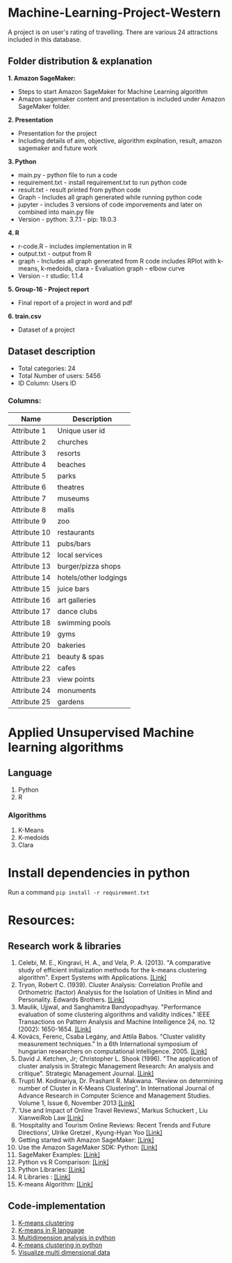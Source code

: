 # Machine-Learning-Project-Western

A project is on user's rating of travelling. There are various 24 attractions included in this database.

## Folder distribution & explanation

**1. Amazon SageMaker:**

- Steps to start Amazon SageMaker for Machine Learning algorithm
- Amazon sagemaker content and presentation is included under Amazon SageMaker folder.

**2. Presentation**

- Presentation for the project
- Including details of aim, objective, algorithm explnation, result, amazon sagemaker and future work

**3. Python**

- main.py - python file to run a code
- requirement.txt - install requirement.txt to run python code
- result.txt - result printed from python code
- Graph - Includes all graph generated while running python code
- jupyter - includes 3 versions of code imporvements and later on combined into main.py file
- Version - python: 3.7.1 - pip: 19.0.3

**4. R**

- r-code.R - includes implementation in R
- output.txt - output from R
- graph - Includes all graph generated from R code includes RPlot with k-means, k-medoids, clara - Evaluation graph - elbow curve
- Version - r studio: 1.1.4

**5. Group-16 - Project report**

- Final report of a project in word and pdf

**6. train.csv**

- Dataset of a project

## Dataset description

- Total categories: 24
- Total Number of users: 5456
- ID Column: Users ID

### Columns:

| Name | Description |
| --- | --- |
| Attribute 1 | Unique user id |
| Attribute 2 | churches |
| Attribute 3 | resorts |
| Attribute 4 | beaches |
| Attribute 5 | parks |
| Attribute 6 | theatres |
| Attribute 7 | museums |
| Attribute 8 | malls |
| Attribute 9 | zoo |
| Attribute 10 | restaurants |
| Attribute 11 | pubs/bars |
| Attribute 12 | local services |
| Attribute 13 | burger/pizza shops |
| Attribute 14 | hotels/other lodgings |
| Attribute 15 | juice bars |
| Attribute 16 | art galleries |
| Attribute 17 | dance clubs |
| Attribute 18 | swimming pools |
| Attribute 19 | gyms |
| Attribute 20 | bakeries |
| Attribute 21 | beauty & spas |
| Attribute 22 | cafes |
| Attribute 23 | view points |
| Attribute 24 | monuments |
| Attribute 25 | gardens |

# Applied Unsupervised Machine learning algorithms

## Language

1. Python
2. R

### Algorithms

1. K-Means
2. K-medoids
3. Clara

# Install dependencies in python

Run a command `pip install -r requirement.txt`

# Resources:

## Research work & libraries

1. Celebi, M. E., Kingravi, H. A., and Vela, P. A. (2013). "A comparative study of efficient initialization methods for the k-means clustering algorithm". Expert Systems with Applications. [[Link]](https://arxiv.org/abs/1209.1960)
2. Tryon, Robert C. (1939). Cluster Analysis: Correlation Profile and Orthometric (factor) Analysis for the Isolation of Unities in Mind and Personality. Edwards Brothers. [[Link]](https://www.scirp.org/(S(i43dyn45teexjx455qlt3d2q))/reference/ReferencesPapers.aspx?ReferenceID=1866589)
3. Maulik, Ujjwal, and Sanghamitra Bandyopadhyay. "Performance evaluation of some clustering algorithms and validity indices." IEEE Transactions on Pattern Analysis and Machine Intelligence 24, no. 12 (2002): 1650-1654. [[Link]](https://pdfs.semanticscholar.org/3f78/ef83659c501e84b9c9be88d0a85081c42de6.pdf)
4. Kovács, Ferenc, Csaba Legány, and Attila Babos. "Cluster validity measurement techniques." In a 6th International symposium of hungarian researchers on computational intelligence. 2005. [[Link]](https://imada.sdu.dk/Research/EDML/)
5. David J. Ketchen, Jr; Christopher L. Shook (1996). "The application of cluster analysis in Strategic Management Research: An analysis and critique". Strategic Management Journal. [[Link]](https://onlinelibrary.wiley.com/doi/abs/10.1002/%28SICI%291097-0266%28199606%2917:6%3C441::AID-SMJ819%3E3.0.CO;2-G)
6. Trupti M. Kodinariya, Dr. Prashant R. Makwana. “Review on determining number of Cluster in K-Means Clustering”. In International Journal of Advance Research in Computer Science and Management Studies. Volume 1, Issue 6, November 2013 [[Link]](http://docplayer.net/22058503-Review-on-determining-number-of-cluster-in-k-means-clustering.html)
7. ‘Use and Impact of Online Travel Reviews’, Markus Schuckert , Liu XianweiRob Law [[Link]](https://ieeexplore.ieee.org/document/8635080)
8. ‘Hospitality and Tourism Online Reviews: Recent Trends and Future Directions’, Ulrike Gretzel , Kyung-Hyan Yoo [[Link]](https://www.researchgate.net/publication/221357282_Use_and_Impact_of_Online_Travel_Reviews)
9. Getting started with Amazon SageMaker: [[Link]](https://aws.amazon.com/sagemaker/)
10. Use the Amazon SageMaker SDK: Python: [[Link]](https://github.com/aws/sagemaker-python-sdk)
11. SageMaker Examples: [[Link]](https://github.com/awslabs/amazon-sagemakerexamples)
12. Python vs R Comparison: [[Link]](https://www.dataquest.io/blog/python-vs-r/)
13. Python Libraries: [[Link]](https://docs.python.org/3/library/)
14. R Libraries : [[Link]](https://www.datacamp.com/community/tutorials/r-packages-guide)
15. K-means Algorithm: [[Link]](https://towardsdatascience.com/understanding-k-means-clustering-in-machine-learning-6a6e67336aa1)

## Code-implementation

1. [K-means clustering](https://mubaris.com/posts/kmeans-clustering/)
2. [K-means in R language](https://www.datacamp.com/community/tutorials/k-means-clustering-r)
3. [Multidimension analysis in python](https://www.geeksforgeeks.org/multidimensional-data-analysis-in-python/)
4. [K-means clustering in python](https://stepupanalytics.com/k-means-clustering-algorithm/)
5. [Visualize multi dimensional data](https://towardsdatascience.com/the-art-of-effective-visualization-of-multi-dimensional-data-6c7202990c57)
